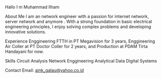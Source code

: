 Hallo I m Muhammad Ilham

About Me
I am an network engineer with a passion for internet network, server network and anymore . With a strong foundation in basic electrical engineering principles, I enjoy solving complex problems and developing innovative solutions.

Experience
Enggineering FTTH in PT Megavision for 3 years,
Enggineering Air Coller at PT Doctor Coller for 2 years,
and Production at PDAM Tirta Handayani for now.

Skills
Circuit Analysis
Network Enggineering
Analytical Data
Digital Systems

Contact
Email: aink_galau@yahoo.co.id
